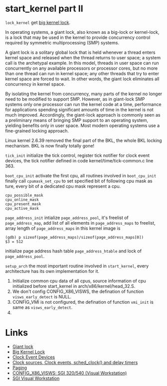 # start_kernel part II

`lock_kernel` get [big kernel lock](https://kernelnewbies.org/BigKernelLock).

In operating systems, a giant lock, also known as a big-lock or kernel-lock, is a lock that may be used in the kernel to provide concurrency control required by symmetric multiprocessing (SMP) systems.

A giant lock is a solitary global lock that is held whenever a thread enters kernel space and released when the thread returns to user space; a system call is the archetypal example. In this model, threads in user space can run concurrently on any available processors or processor cores, but no more than one thread can run in kernel space; any other threads that try to enter kernel space are forced to wait. In other words, the giant lock eliminates all concurrency in kernel space.

By isolating the kernel from concurrency, many parts of the kernel no longer need to be modified to support SMP. However, as in giant-lock SMP systems only one processor can run the kernel code at a time, performance for applications spending significant amounts of time in the kernel is not much improved. Accordingly, the giant-lock approach is commonly seen as a preliminary means of bringing SMP support to an operating system, yielding benefits only in user space. Most modern operating systems use a fine-grained locking approach.

Linux kernel 2.6.39 removed the final part of the BKL, the whole BKL locking mechanism. BKL is now finally totally gone!

`tick_init` initialize the tick control, register tick notifier for clock event devices, the tick notifier defined in code kernel/time/tick-common.c line 363.

`boot_cpu_init` activate the first cpu, all routines involved in `boot_cpu_init` finally call `cpumask_set_cpu` to set specified bit of following cpu mask as ture, every bit of a dedicated cpu mask represent a cpu.

```cpu_mask
cpu_possible_mask
cpu_online_mask
cpu_present_mask
cpu_active_mask
```

`page_address_init` intialize `page_address_pool`, it's freelist of `page_address_map`, add list of all elements in `page_address_maps` to freelist, array length of `page_address_maps` in this kernel image is 
```
(gdb) p sizeof(page_address_maps)/sizeof(page_address_maps[0])
$3 = 512
```
initialize page address hash table `page_address_htable` and lock of `page_address_pool`.

`setup_arch` the most important routine involved in `start_kernel`, every architecture has its own implementation for it.

1. Initialize common cpu data of all cpus, source information of cpu initialized before start_kernel in arch/x86/kernel/head_32.S.
2. We don't config CONFIG_X86_VISWS, the defination of function `visws_early_detect` is NULL.
3. CONFIG_VMI is not configured, the defination of function `vmi_init` is same as `visws_early_detect`.
4. 

# Links
  * [Giant lock](https://en.wikipedia.org/wiki/Giant_lock)
  * [Big Kernel Lock](https://kernelnewbies.org/BigKernelLock)
  * [Clock Event Devices](http://www.halolinux.us/kernel-architecture/clock-event-devices.html)
  * [Clock sources, Clock events, sched_clock() and delay timers](https://www.kernel.org/doc/Documentation/timers/timekeeping.txt)
  * [Paging](https://en.wikipedia.org/wiki/Paging)
  * [CONFIG_X86_VISWS: SGI 320/540 (Visual Workstation)](http://cateee.net/lkddb/web-lkddb/X86_VISWS.html)
  * [SGI Visual Workstation](http://www.nekochan.net/wiki/SGI_Visual_Workstation)